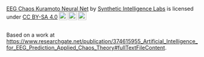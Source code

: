  <p xmlns:cc="http://creativecommons.org/ns#" xmlns:dct="http://purl.org/dc/terms/"><a property="dct:title" rel="cc:attributionURL" href="https://github.com/Unlimited-Research-Cooperative/human-cortical-organoid-signal-analysis/">EEG Chaos Kuramoto Neural Net</a> by <a rel="cc:attributionURL dct:creator" property="cc:attributionName" href="https://github.com/Synthetic-Intelligence-Labs">Synthetic Intelligence Labs</a> is licensed under <a href="http://creativecommons.org/licenses/by-sa/4.0/?ref=chooser-v1" target="_blank" rel="license noopener noreferrer" style="display:inline-block;">CC BY-SA 4.0<img style="height:22px!important;margin-left:3px;vertical-align:text-bottom;" src="https://mirrors.creativecommons.org/presskit/icons/cc.svg?ref=chooser-v1"><img style="height:22px!important;margin-left:3px;vertical-align:text-bottom;" src="https://mirrors.creativecommons.org/presskit/icons/by.svg?ref=chooser-v1"><img style="height:22px!important;margin-left:3px;vertical-align:text-bottom;" src="https://mirrors.creativecommons.org/presskit/icons/sa.svg?ref=chooser-v1"></a></p><br />Based on a work at <a xmlns:dct="http://purl.org/dc/terms/" href="https://www.researchgate.net/publication/374615955_Artificial_Intelligence_for_EEG_Prediction_Applied_Chaos_Theory#fullTextFileContent" rel="dct:source">https://www.researchgate.net/publication/374615955_Artificial_Intelligence_for_EEG_Prediction_Applied_Chaos_Theory#fullTextFileContent</a>.
 
